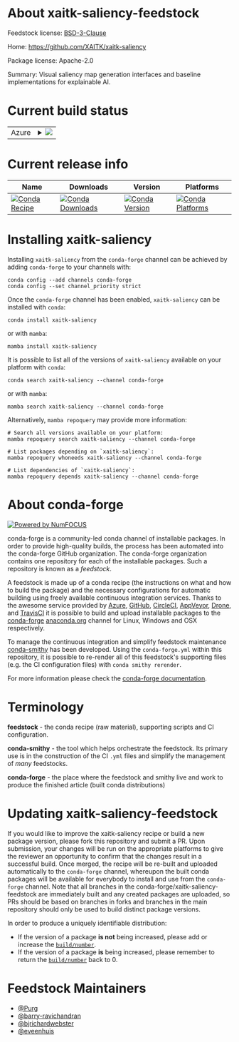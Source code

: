 About xaitk-saliency-feedstock
==============================

Feedstock license: [BSD-3-Clause](https://github.com/conda-forge/xaitk-saliency-feedstock/blob/main/LICENSE.txt)

Home: https://github.com/XAITK/xaitk-saliency

Package license: Apache-2.0

Summary: Visual saliency map generation interfaces and baseline implementations for explainable AI.

Current build status
====================


<table>
    
  <tr>
    <td>Azure</td>
    <td>
      <details>
        <summary>
          <a href="https://dev.azure.com/conda-forge/feedstock-builds/_build/latest?definitionId=20946&branchName=main">
            <img src="https://dev.azure.com/conda-forge/feedstock-builds/_apis/build/status/xaitk-saliency-feedstock?branchName=main">
          </a>
        </summary>
        <table>
          <thead><tr><th>Variant</th><th>Status</th></tr></thead>
          <tbody><tr>
              <td>linux_64_python3.10.____cpython</td>
              <td>
                <a href="https://dev.azure.com/conda-forge/feedstock-builds/_build/latest?definitionId=20946&branchName=main">
                  <img src="https://dev.azure.com/conda-forge/feedstock-builds/_apis/build/status/xaitk-saliency-feedstock?branchName=main&jobName=linux&configuration=linux%20linux_64_python3.10.____cpython" alt="variant">
                </a>
              </td>
            </tr><tr>
              <td>linux_64_python3.11.____cpython</td>
              <td>
                <a href="https://dev.azure.com/conda-forge/feedstock-builds/_build/latest?definitionId=20946&branchName=main">
                  <img src="https://dev.azure.com/conda-forge/feedstock-builds/_apis/build/status/xaitk-saliency-feedstock?branchName=main&jobName=linux&configuration=linux%20linux_64_python3.11.____cpython" alt="variant">
                </a>
              </td>
            </tr><tr>
              <td>linux_64_python3.12.____cpython</td>
              <td>
                <a href="https://dev.azure.com/conda-forge/feedstock-builds/_build/latest?definitionId=20946&branchName=main">
                  <img src="https://dev.azure.com/conda-forge/feedstock-builds/_apis/build/status/xaitk-saliency-feedstock?branchName=main&jobName=linux&configuration=linux%20linux_64_python3.12.____cpython" alt="variant">
                </a>
              </td>
            </tr><tr>
              <td>linux_64_python3.13.____cp313</td>
              <td>
                <a href="https://dev.azure.com/conda-forge/feedstock-builds/_build/latest?definitionId=20946&branchName=main">
                  <img src="https://dev.azure.com/conda-forge/feedstock-builds/_apis/build/status/xaitk-saliency-feedstock?branchName=main&jobName=linux&configuration=linux%20linux_64_python3.13.____cp313" alt="variant">
                </a>
              </td>
            </tr><tr>
              <td>linux_64_python3.9.____cpython</td>
              <td>
                <a href="https://dev.azure.com/conda-forge/feedstock-builds/_build/latest?definitionId=20946&branchName=main">
                  <img src="https://dev.azure.com/conda-forge/feedstock-builds/_apis/build/status/xaitk-saliency-feedstock?branchName=main&jobName=linux&configuration=linux%20linux_64_python3.9.____cpython" alt="variant">
                </a>
              </td>
            </tr><tr>
              <td>osx_64_python3.10.____cpython</td>
              <td>
                <a href="https://dev.azure.com/conda-forge/feedstock-builds/_build/latest?definitionId=20946&branchName=main">
                  <img src="https://dev.azure.com/conda-forge/feedstock-builds/_apis/build/status/xaitk-saliency-feedstock?branchName=main&jobName=osx&configuration=osx%20osx_64_python3.10.____cpython" alt="variant">
                </a>
              </td>
            </tr><tr>
              <td>osx_64_python3.11.____cpython</td>
              <td>
                <a href="https://dev.azure.com/conda-forge/feedstock-builds/_build/latest?definitionId=20946&branchName=main">
                  <img src="https://dev.azure.com/conda-forge/feedstock-builds/_apis/build/status/xaitk-saliency-feedstock?branchName=main&jobName=osx&configuration=osx%20osx_64_python3.11.____cpython" alt="variant">
                </a>
              </td>
            </tr><tr>
              <td>osx_64_python3.12.____cpython</td>
              <td>
                <a href="https://dev.azure.com/conda-forge/feedstock-builds/_build/latest?definitionId=20946&branchName=main">
                  <img src="https://dev.azure.com/conda-forge/feedstock-builds/_apis/build/status/xaitk-saliency-feedstock?branchName=main&jobName=osx&configuration=osx%20osx_64_python3.12.____cpython" alt="variant">
                </a>
              </td>
            </tr><tr>
              <td>osx_64_python3.13.____cp313</td>
              <td>
                <a href="https://dev.azure.com/conda-forge/feedstock-builds/_build/latest?definitionId=20946&branchName=main">
                  <img src="https://dev.azure.com/conda-forge/feedstock-builds/_apis/build/status/xaitk-saliency-feedstock?branchName=main&jobName=osx&configuration=osx%20osx_64_python3.13.____cp313" alt="variant">
                </a>
              </td>
            </tr><tr>
              <td>osx_64_python3.9.____cpython</td>
              <td>
                <a href="https://dev.azure.com/conda-forge/feedstock-builds/_build/latest?definitionId=20946&branchName=main">
                  <img src="https://dev.azure.com/conda-forge/feedstock-builds/_apis/build/status/xaitk-saliency-feedstock?branchName=main&jobName=osx&configuration=osx%20osx_64_python3.9.____cpython" alt="variant">
                </a>
              </td>
            </tr><tr>
              <td>win_64_python3.10.____cpython</td>
              <td>
                <a href="https://dev.azure.com/conda-forge/feedstock-builds/_build/latest?definitionId=20946&branchName=main">
                  <img src="https://dev.azure.com/conda-forge/feedstock-builds/_apis/build/status/xaitk-saliency-feedstock?branchName=main&jobName=win&configuration=win%20win_64_python3.10.____cpython" alt="variant">
                </a>
              </td>
            </tr><tr>
              <td>win_64_python3.11.____cpython</td>
              <td>
                <a href="https://dev.azure.com/conda-forge/feedstock-builds/_build/latest?definitionId=20946&branchName=main">
                  <img src="https://dev.azure.com/conda-forge/feedstock-builds/_apis/build/status/xaitk-saliency-feedstock?branchName=main&jobName=win&configuration=win%20win_64_python3.11.____cpython" alt="variant">
                </a>
              </td>
            </tr><tr>
              <td>win_64_python3.12.____cpython</td>
              <td>
                <a href="https://dev.azure.com/conda-forge/feedstock-builds/_build/latest?definitionId=20946&branchName=main">
                  <img src="https://dev.azure.com/conda-forge/feedstock-builds/_apis/build/status/xaitk-saliency-feedstock?branchName=main&jobName=win&configuration=win%20win_64_python3.12.____cpython" alt="variant">
                </a>
              </td>
            </tr><tr>
              <td>win_64_python3.13.____cp313</td>
              <td>
                <a href="https://dev.azure.com/conda-forge/feedstock-builds/_build/latest?definitionId=20946&branchName=main">
                  <img src="https://dev.azure.com/conda-forge/feedstock-builds/_apis/build/status/xaitk-saliency-feedstock?branchName=main&jobName=win&configuration=win%20win_64_python3.13.____cp313" alt="variant">
                </a>
              </td>
            </tr><tr>
              <td>win_64_python3.9.____cpython</td>
              <td>
                <a href="https://dev.azure.com/conda-forge/feedstock-builds/_build/latest?definitionId=20946&branchName=main">
                  <img src="https://dev.azure.com/conda-forge/feedstock-builds/_apis/build/status/xaitk-saliency-feedstock?branchName=main&jobName=win&configuration=win%20win_64_python3.9.____cpython" alt="variant">
                </a>
              </td>
            </tr>
          </tbody>
        </table>
      </details>
    </td>
  </tr>
</table>

Current release info
====================

| Name | Downloads | Version | Platforms |
| --- | --- | --- | --- |
| [![Conda Recipe](https://img.shields.io/badge/recipe-xaitk--saliency-green.svg)](https://anaconda.org/conda-forge/xaitk-saliency) | [![Conda Downloads](https://img.shields.io/conda/dn/conda-forge/xaitk-saliency.svg)](https://anaconda.org/conda-forge/xaitk-saliency) | [![Conda Version](https://img.shields.io/conda/vn/conda-forge/xaitk-saliency.svg)](https://anaconda.org/conda-forge/xaitk-saliency) | [![Conda Platforms](https://img.shields.io/conda/pn/conda-forge/xaitk-saliency.svg)](https://anaconda.org/conda-forge/xaitk-saliency) |

Installing xaitk-saliency
=========================

Installing `xaitk-saliency` from the `conda-forge` channel can be achieved by adding `conda-forge` to your channels with:

```
conda config --add channels conda-forge
conda config --set channel_priority strict
```

Once the `conda-forge` channel has been enabled, `xaitk-saliency` can be installed with `conda`:

```
conda install xaitk-saliency
```

or with `mamba`:

```
mamba install xaitk-saliency
```

It is possible to list all of the versions of `xaitk-saliency` available on your platform with `conda`:

```
conda search xaitk-saliency --channel conda-forge
```

or with `mamba`:

```
mamba search xaitk-saliency --channel conda-forge
```

Alternatively, `mamba repoquery` may provide more information:

```
# Search all versions available on your platform:
mamba repoquery search xaitk-saliency --channel conda-forge

# List packages depending on `xaitk-saliency`:
mamba repoquery whoneeds xaitk-saliency --channel conda-forge

# List dependencies of `xaitk-saliency`:
mamba repoquery depends xaitk-saliency --channel conda-forge
```


About conda-forge
=================

[![Powered by
NumFOCUS](https://img.shields.io/badge/powered%20by-NumFOCUS-orange.svg?style=flat&colorA=E1523D&colorB=007D8A)](https://numfocus.org)

conda-forge is a community-led conda channel of installable packages.
In order to provide high-quality builds, the process has been automated into the
conda-forge GitHub organization. The conda-forge organization contains one repository
for each of the installable packages. Such a repository is known as a *feedstock*.

A feedstock is made up of a conda recipe (the instructions on what and how to build
the package) and the necessary configurations for automatic building using freely
available continuous integration services. Thanks to the awesome service provided by
[Azure](https://azure.microsoft.com/en-us/services/devops/), [GitHub](https://github.com/),
[CircleCI](https://circleci.com/), [AppVeyor](https://www.appveyor.com/),
[Drone](https://cloud.drone.io/welcome), and [TravisCI](https://travis-ci.com/)
it is possible to build and upload installable packages to the
[conda-forge](https://anaconda.org/conda-forge) [anaconda.org](https://anaconda.org/)
channel for Linux, Windows and OSX respectively.

To manage the continuous integration and simplify feedstock maintenance
[conda-smithy](https://github.com/conda-forge/conda-smithy) has been developed.
Using the ``conda-forge.yml`` within this repository, it is possible to re-render all of
this feedstock's supporting files (e.g. the CI configuration files) with ``conda smithy rerender``.

For more information please check the [conda-forge documentation](https://conda-forge.org/docs/).

Terminology
===========

**feedstock** - the conda recipe (raw material), supporting scripts and CI configuration.

**conda-smithy** - the tool which helps orchestrate the feedstock.
                   Its primary use is in the construction of the CI ``.yml`` files
                   and simplify the management of *many* feedstocks.

**conda-forge** - the place where the feedstock and smithy live and work to
                  produce the finished article (built conda distributions)


Updating xaitk-saliency-feedstock
=================================

If you would like to improve the xaitk-saliency recipe or build a new
package version, please fork this repository and submit a PR. Upon submission,
your changes will be run on the appropriate platforms to give the reviewer an
opportunity to confirm that the changes result in a successful build. Once
merged, the recipe will be re-built and uploaded automatically to the
`conda-forge` channel, whereupon the built conda packages will be available for
everybody to install and use from the `conda-forge` channel.
Note that all branches in the conda-forge/xaitk-saliency-feedstock are
immediately built and any created packages are uploaded, so PRs should be based
on branches in forks and branches in the main repository should only be used to
build distinct package versions.

In order to produce a uniquely identifiable distribution:
 * If the version of a package **is not** being increased, please add or increase
   the [``build/number``](https://docs.conda.io/projects/conda-build/en/latest/resources/define-metadata.html#build-number-and-string).
 * If the version of a package **is** being increased, please remember to return
   the [``build/number``](https://docs.conda.io/projects/conda-build/en/latest/resources/define-metadata.html#build-number-and-string)
   back to 0.

Feedstock Maintainers
=====================

* [@Purg](https://github.com/Purg/)
* [@barry-ravichandran](https://github.com/barry-ravichandran/)
* [@bjrichardwebster](https://github.com/bjrichardwebster/)
* [@eveenhuis](https://github.com/eveenhuis/)

